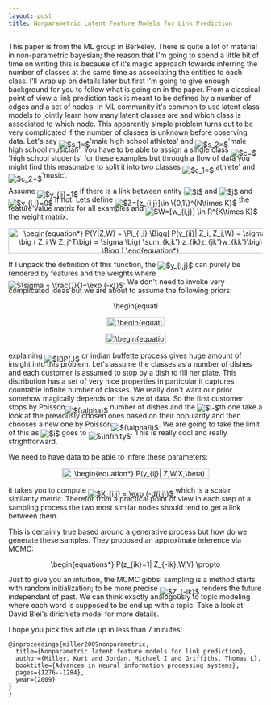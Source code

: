 ```yaml
---
layout: post
title: Nonparametric Latent Feature Models for Link Prediction
---
```


This paper is from the ML group in Berkeley.
There is quite a lot of material in non-parametric bayesian;
the reason that I'm going to spend a little bit of time on writing this is because of it's magic approach towards inferring the number of classes at the same time as associating the entities to each class.
I'll wrap up on details later but first I'm going to give enough background for you to follow what is going on in the paper.
From a classical point of view a link prediction task is meant to be defined by a number of edges and a set of nodes.
In ML community it's common to use latent class models to jointly learn how many latent classes are and which class is associated to which node.
This apparently simple problem turns out to be very complicated if the number of classes is unknown before observing data. 
Let's say <img alt="$s_1=$" style="position:relative; top:7px;" src="https://rawgit.com/dadashkarimi/dadashkarimi.github.io/master/svgs/e63d5448ef61e2fd17edd20e83eeed26.svg?sanitize=true"/>'male high school athletes' and <img alt="$s_2=$" style="position:relative; top:7px;" src="https://rawgit.com/dadashkarimi/dadashkarimi.github.io/master/svgs/caa80954b35018e0be0ea8d2119017fd.svg?sanitize=true"/>'male high school musician'. 
You have to be able to assign a single class <img alt="$c=$" style="position:relative; top:7px;" src="https://rawgit.com/dadashkarimi/dadashkarimi.github.io/master/svgs/3318bc78ce112b6761f73b9288905746.svg?sanitize=true"/>'high school students' for these examples but through a flow of data you might find this reasonable to split it into two classes <img alt="$c_1=$" style="position:relative; top:7px;" src="https://rawgit.com/dadashkarimi/dadashkarimi.github.io/master/svgs/b5cbeca3815c7e70bd9ff3164e0e51ee.svg?sanitize=true"/>'athlete' and <img alt="$c_2=$" style="position:relative; top:7px;" src="https://rawgit.com/dadashkarimi/dadashkarimi.github.io/master/svgs/3367c6d79b877c913dccd683f3951fb9.svg?sanitize=true"/>'music'. 

Assume <img alt="$y_{ij}=1$" style="position:relative; top:7px;" src="https://rawgit.com/dadashkarimi/dadashkarimi.github.io/master/svgs/193959917d5e875406dd5eab26c8139e.svg?sanitize=true"/> if there is a link between entity <img alt="$i$" style="position:relative; top:2px;" src="https://rawgit.com/dadashkarimi/dadashkarimi.github.io/master/svgs/77a3b857d53fb44e33b53e4c8b68351a.svg?sanitize=true"/> and <img alt="$j$" style="position:relative; top:2px;" src="https://rawgit.com/dadashkarimi/dadashkarimi.github.io/master/svgs/36b5afebdba34564d884d347484ac0c7.svg?sanitize=true"/> and <img alt="$y_{i,j}=0$" style="position:relative; top:7px;" src="https://rawgit.com/dadashkarimi/dadashkarimi.github.io/master/svgs/67e3ad425f262d5d43ef11d4da43e404.svg?sanitize=true"/> if not. 
Lets define <img alt="$Z=[z_{i,j}]\in \{0,1\}^{N\times K}$" style="position:relative; top:7px;" src="https://rawgit.com/dadashkarimi/dadashkarimi.github.io/master/svgs/859d4e2097e2da22e1254770851ac6e3.svg?sanitize=true"/> the feature value matrix for all examples and <img alt="$W=[w_{i,j}] \in R^{K\times K}$" style="position:relative; top:7px;" src="https://rawgit.com/dadashkarimi/dadashkarimi.github.io/master/svgs/daa1032b51643b282c7bcad307157bbf.svg?sanitize=true"/> the weight matrix.

<p align="center"><img alt="\begin{equation*}&#10;P(Y|Z,W) = \Pi_{i,j} \Bigg[ P(y_{ij}| Z_i, Z_j,W) = \sigma \big ( Z_i W Z_j^T\big) = \sigma \big( \sum_{k,k'} z_{ik}z_{jk'}w_{kk'}\big) \Bigg ]&#10;\end{equation*}" src="https://rawgit.com/dadashkarimi/dadashkarimi.github.io/master/svgs/955edbc0b2eb83e8fc2d93a66ca13a71.svg?sanitize=true" align="middle" width="523.52355pt" height="50.765715pt"/></p>

If I unpack the definition of this function, the <img alt="$y_{i,j}$" style="position:relative; top:2px;" src="https://rawgit.com/dadashkarimi/dadashkarimi.github.io/master/svgs/782a78d8c11a2145d873d3bc48870864.svg?sanitize=true"/> can purely be rendered by features and the weights where <img alt="$\sigma = \frac{1}{1+\exp (-x)}$" style="position:relative; top:7px;" src="https://rawgit.com/dadashkarimi/dadashkarimi.github.io/master/svgs/9eaa22a843a8020f1a347b764412b390.svg?sanitize=true"/>.
We don't need to invoke very complicated ideas but we are about to assume the following priors:
<p align="center"><img alt="\begin{equation*}&#10;Z \sim IBP(\alpha) &#10;\end{equation*}" src="https://rawgit.com/dadashkarimi/dadashkarimi.github.io/master/svgs/18c63f10b9a4ddca28b1e6bc16712caf.svg?sanitize=true" align="middle" width="92.033205pt" height="16.376943pt"/></p>
<p align="center"><img alt="\begin{equation*}&#10;w_{kk'} \sim N(0,\delta^2_w) &#10;\end{equation*}" src="https://rawgit.com/dadashkarimi/dadashkarimi.github.io/master/svgs/4a56963c4a4f9bfe3637530d80b56ac5.svg?sanitize=true" align="middle" width="114.4803pt" height="18.269295pt"/></p>
<p align="center"><img alt="\begin{equation*}&#10;y_{ij} \sim \delta(Z_iWZ_j^T)&#10;\end{equation*}" src="https://rawgit.com/dadashkarimi/dadashkarimi.github.io/master/svgs/5568287b2ca605e21e193a3d04493aea.svg?sanitize=true" align="middle" width="119.228505pt" height="20.913915pt"/></p>

explaining <img alt="$IBP(.)$" style="position:relative; top:7px;" src="https://rawgit.com/dadashkarimi/dadashkarimi.github.io/master/svgs/cf8b75d677c758fa8caf59ef55c91a57.svg?sanitize=true"/> or indian buffette process gives huge amount of insight into this problem.
Let's assume the classes as a number of dishes and each customer is assumed to stop by a dish to fill her plate. 
This distribution has a set of very nice properties in particular it captures countable infinite number of classes.
We really don't want our prior somehow magically depends on the size of data.
So the first customer stops by Poisson<img alt="$(\alpha)$" style="position:relative; top:7px;" src="https://rawgit.com/dadashkarimi/dadashkarimi.github.io/master/svgs/38f17d4708f8ad119c90e54b43954d60.svg?sanitize=true"/> number of dishes and the <img alt="$i-$" style="position:relative; top:2px;" src="https://rawgit.com/dadashkarimi/dadashkarimi.github.io/master/svgs/7b7ccf0dc7f33e23877ead84bb57af55.svg?sanitize=true"/>th one take a look at the previously chosen ones based on their popularity and then chooses a new one by Poisson<img alt="$(\alpha/i)$" style="position:relative; top:7px;" src="https://rawgit.com/dadashkarimi/dadashkarimi.github.io/master/svgs/a4ad10c795082c8b01669762c3919e17.svg?sanitize=true"/>.
We are going to take the limit of this as <img alt="$i$" style="position:relative; top:2px;" src="https://rawgit.com/dadashkarimi/dadashkarimi.github.io/master/svgs/77a3b857d53fb44e33b53e4c8b68351a.svg?sanitize=true"/> goes to <img alt="$\infinity$" style="position:relative; top:7px;" src="https://rawgit.com/dadashkarimi/dadashkarimi.github.io/master/svgs/e0c07b834cc98cd01db854cdce833d2d.svg?sanitize=true"/>.
This is really cool and really strightforward. 

We need to have data to be able to infere these parameters:
<p align="center"><img alt="\begin{equation*}&#10; P(y_{ij}| Z,W,X,\beta) = \sigma \big ( Z_i W Z_j^T + \beta^T X_{ij} \big) &#10;\end{equation*}" src="https://rawgit.com/dadashkarimi/dadashkarimi.github.io/master/svgs/6170744f6ba3a56c8f93a068152b977b.svg?sanitize=true" align="middle" width="291.73155pt" height="20.913915pt"/></p>

it takes you to compute <img alt="$X_{i,j} = \exp (-d(i,j))$" style="position:relative; top:7px;" src="https://rawgit.com/dadashkarimi/dadashkarimi.github.io/master/svgs/21307b65cad84cae9442087ddc854d77.svg?sanitize=true"/> which is a scalar similarity metric. 
Therefor from a practical point of view in each step of a sampling process the two most similar nodes should tend to get a link between them. 

This is certainly true based around a generative process but how do we generate these samples.
They proposed an approximate inference via MCMC:
<p align="center"><img alt="\begin{equations*}&#10;P(z_{ik}=1| Z_{-ik},W,Y) \propto P(Y|z_{ik}=1,Z_{-ik},W)&#10;\end{equations*}" src="https://rawgit.com/dadashkarimi/dadashkarimi.github.io/master/svgs/2c2ca4e05835e160ee94bab2c00b3772.svg?sanitize=true" align="middle" width="337.4976pt" height="16.376943pt"/></p> 
Just to give you an intuition, the MCMC gibbsi sampling is a method starts with random initialization; 
to be more precise <img alt="$Z_{-ik}$" style="position:relative; top:7px;" src="https://rawgit.com/dadashkarimi/dadashkarimi.github.io/master/svgs/5e106c28ccbc3936410489fe9da8d97a.svg?sanitize=true"/> renders the future independant of past.
We can think exactly analogously to topic modeling where each word is supposed to be end up with a topic. 
Take a look at David Blei's dirichlete model for more details.

I hope you pick this article up in less than 7 minutes!

```
@inproceedings{miller2009nonparametric,
  title={Nonparametric latent feature models for link prediction},
  author={Miller, Kurt and Jordan, Michael I and Griffiths, Thomas L},
  booktitle={Advances in neural information processing systems},
  pages={1276--1284},
  year={2009}
}
}
``` 

